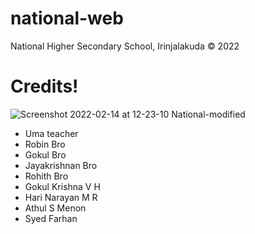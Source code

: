 # national-web
National Higher Secondary School, Irinjalakuda © 2022 

# Credits!

![Screenshot 2022-02-14 at 12-23-10 National-modified](https://user-images.githubusercontent.com/97899995/153815743-2eacd23e-e828-4622-aabc-3cfccf07c643.png)


* Uma teacher
* Robin Bro
* Gokul Bro
* Jayakrishnan Bro
* Rohith Bro
* Gokul Krishna V H
* Hari Narayan M R
* Athul S Menon
* Syed Farhan

